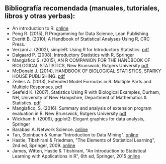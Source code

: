 ## Bibliografía recomendada (manuales, tutoriales, libros y otras yerbas):
* An introduction to R. [online](https://cran.r-project.org/doc/manuals/r-release/R-intro.html)
* Peng R. (2015),  R Programming for Data Science, Lean Publishing
* Everitt B. (2010), A Handbook of Statistical Analyses Using R, CRC Press.
* Verzani J. (2002), simpleR: Using R for Introductory Statistics. [pdf](https://cran.r-project.org/doc/contrib/Verzani-SimpleR.pdf)
* Dalgaard P. (2008), Introductory Statistics with R, Springer
* Mangiafico S. (2015), AN R COMPANION FOR THE HANDBOOK OF BIOLOGICAL STATISTICS, New Brunswick, Rutgers University [pdf](http://rcompanion.org/documents/RCompanionBioStatistics.pdf)
* McDonald J. (2014). HANDBOOK OF BIOLOGICAL STATISTICS, SPARKY HOUSE PUBLISHING. [pdf](http://www.biostathandbook.com/HandbookBioStatThird.pdf)
* Zeileis A. (2013), Extended Model Formulas in R: Multiple Parts and Multiple Responses. [pdf](https://cran.r-project.org/web/packages/Formula/vignettes/Formula.pdf)
* Seefeld K. (2007), Statistics Using R with Biological Examples, Durham, NH, University of New Hampshire, Department of Mathematics & Statistics. [pdf](https://cran.r-project.org/doc/contrib/Seefeld_StatsRBio.pdf)
* Mangiafico, S. (2016). Summary and analysis of extension program evaluation in R. New Brunswick, Rutgers University [pdf](http://rcompanion.org/handbook/)
* Wickham h. (2009), ggplot2: Elegant graphics for data analysis, Springer
* Barabasi A. Network Science. [online](http://networksciencebook.com/chapter/0#introduction0)
* Tan, Steinbach & Kumar "Introduction to Data Mining". [online](https://www-users.cs.umn.edu/~kumar001/dmbook/index.php#chapters)
* Hastie, Tibshirani & Friedman, "The Elements of Statistical Learning", 2nd ed, Springer, 2009. [online](https://web.stanford.edu/~hastie/ElemStatLearn/)
* James, Witten, Hastie & Tibshirani, "An Introduction to Statistical Learning with Applications in R", 6th ed, Springer, 2015 [online](http://faculty.marshall.usc.edu/gareth-james/ISL/)

